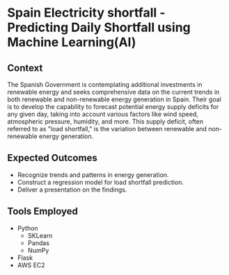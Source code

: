 # Spain Electricity shortfall - Predicting Daily Shortfall using Machine Learning(AI)

## Context
The Spanish Government is contemplating additional investments in renewable energy and seeks comprehensive data on the current trends in both renewable and non-renewable energy generation in Spain. Their goal is to develop the capability to forecast potential energy supply deficits for any given day, taking into account various factors like wind speed, atmospheric pressure, humidity, and more. This supply deficit, often referred to as "load shortfall," is the variation between renewable and non-renewable energy generation.

## Expected Outcomes
- Recognize trends and patterns in energy generation.
- Construct a regression model for load shortfall prediction.
- Deliver a presentation on the findings.

## Tools Employed 

- Python
  - SKLearn
  - Pandas
  - NumPy
- Flask
- AWS EC2
